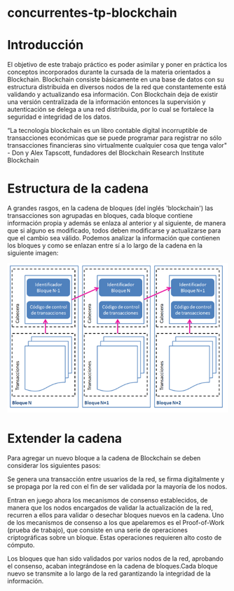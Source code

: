 # concurrentes-tp-blockchain

# Introducción

El objetivo de este trabajo práctico es poder asimilar y poner en práctica los conceptos incorporados durante la cursada de la materia orientados a Blockchain. Blockchain consiste básicamente en una base de datos con su estructura distribuida en diversos nodos de la red que constantemente está validando y actualizando esa información. Con Blockchain deja de existir una versión centralizada de la información entonces la supervisión y autenticación se delega a una red distribuida, por lo cual se fortalece la seguridad e integridad de los datos. 

“La tecnología blockchain es un libro contable digital incorruptible de transacciones económicas que se puede programar para registrar no sólo transacciones financieras sino virtualmente cualquier cosa que tenga valor"  - Don y Alex Tapscott, fundadores del Blockchain Research Institute
Blockchain

# Estructura de la cadena

A grandes rasgos, en la cadena de bloques (del inglés 'blockchain') las transacciones son agrupadas en bloques, cada bloque contiene información propia y además se enlaza al anterior y al siguiente, de manera que si alguno es modificado, todos deben modificarse y actualizarse para que el cambio sea válido. Podemos analizar la información que contienen los bloques y como se enlazan entre sí a lo largo de la cadena en la siguiente imagen: 

![alt text](https://github.com/pablomaseda/concurrentes-tp-blockchain/blob/main/blockchain.png?raw=true)

# Extender la cadena

Para agregar un nuevo bloque a la cadena de Blockchain se deben considerar los siguientes pasos:

Se genera una transacción entre usuarios de la red, se firma digitalmente y se propaga por la red con el fin de ser validada por la mayoría de los nodos.

Entran en juego ahora los mecanismos de consenso establecidos, de manera que los nodos encargados de validar la actualización de la red, recurren a ellos para validar o desechar bloques nuevos en la cadena. Uno de los mecanismos de consenso a los que apelaremos es el Proof-of-Work (prueba de trabajo), que consiste en una serie de operaciones criptográficas sobre un bloque. Estas operaciones requieren alto costo de cómputo.

Los bloques que han sido validados por varios nodos de la red, aprobando el consenso, acaban integrándose en la cadena de bloques.Cada bloque nuevo se transmite a lo largo de la red garantizando la integridad de la información. 
